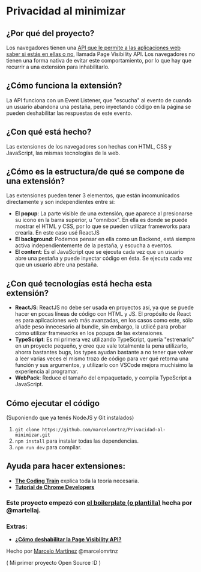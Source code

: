 # Privacidad al minimizar

## ¿Por qué del proyecto?
Los navegadores tienen una [API que le permite a las aplicaciones web saber si estás en ellas o no](https://developer.mozilla.org/en-US/docs/Web/API/Page_Visibility_API), llamada Page Visibility API. 
Los navegadores no tienen una forma nativa de evitar este comportamiento, por lo que hay que recurrir a una extensión para inhabilitarlo.

## ¿Cómo funciona la extensión?
La API funciona con un Event Listener, que "escucha" al evento de cuando un usuario abandona una pestaña, pero inyectando código en la página se pueden deshabilitar las respuestas de este evento.

## ¿Con qué está hecho?
Las extensiones de los navegadores son hechas con HTML, CSS y JavaScript, las mismas tecnologías de la web.

## ¿Cómo es la estructura/de qué se compone de una extensión?

Las extensiones pueden tener 3 elementos, que están incomunicados directamente y son independientes entre sí:

* **El popup**: La parte visible de una extensión, que aparece al presionarse su icono en la barra superior, u "omnibox". En ella es donde se puede mostrar el HTML y CSS, por lo que se pueden utilizar frameworks para crearla. En este caso usé ReactJS
* **El background**: Podemos pensar en ella como un Backend, está siempre activa independientemente de la pestaña, y escucha a eventos.
* **El content**: Es el JavaScript que se ejecuta cada vez que un usuario abre una pestaña y puede inyectar código en ésta. Se ejecuta cada vez que un usuario abre una pestaña.

## ¿Con qué tecnologías está hecha esta extensión?
* **ReactJS**: ReactJS no debe ser usada en proyectos así, ya que se puede hacer en pocas líneas de código con HTML y JS. El propósito de React es para aplicaciones web más avanzadas, en los casos como este, sólo añade peso innecesario al bundle, sin embargo, la utilicé para probar cómo utilizar frameworks en los popups de las extensiones.
* **TypeScript**: Es mi primera vez utilizando TypeScript, quería "estrenarlo" en un proyecto pequeño, y creo que vale totalmente la pena utilizarlo, ahorra bastantes bugs, los types ayudan bastante a no tener que volver a leer varias veces el mismo trozo de código para ver qué retorna una función y sus argumentos, y utilizarlo con VSCode mejora muchísimo la experiencia al programar.
* **WebPack**: Reduce el tamaño del empaquetado, y compila TypeScript a JavaScript.


## Cómo ejecutar el código
(Suponiendo que ya tenés NodeJS y Git instalados)
1. ``` git clone https://github.com/marcelomrtnz/Privacidad-al-minimizar.git ```
2. ``` npm install ``` para instalar todas las dependencias. 
3. ``` npm run dev ``` para compilar.

## Ayuda para hacer extensiones: 
* **[The Coding Train](https://www.youtube.com/watch?v=hkOTAmmuv_4)** explica toda la teoría necesaria.
* **[Tutorial de Chrome Developers](https://developer.chrome.com/getstarted#:~:text=Open%20the%20Extension%20Management%20page,More%20Tools%20then%20selecting%20Extensions.)**

### Este proyecto empezó con [el boilerplate (o plantilla)](https://github.com/martellaj/chrome-extension-react-typescript-boilerplate) hecha por @martellaj.

### Extras:
* **[¿Cómo deshabilitar la Page Visibility API?](https://stackoverflow.com/questions/9515704/insert-code-into-the-page-context-using-a-content-script?rq=1)**




Hecho por [Marcelo Martínez](https://github.com/marcelomrtnz) @marcelomrtnz

( Mi primer proyecto Open Source :D )
